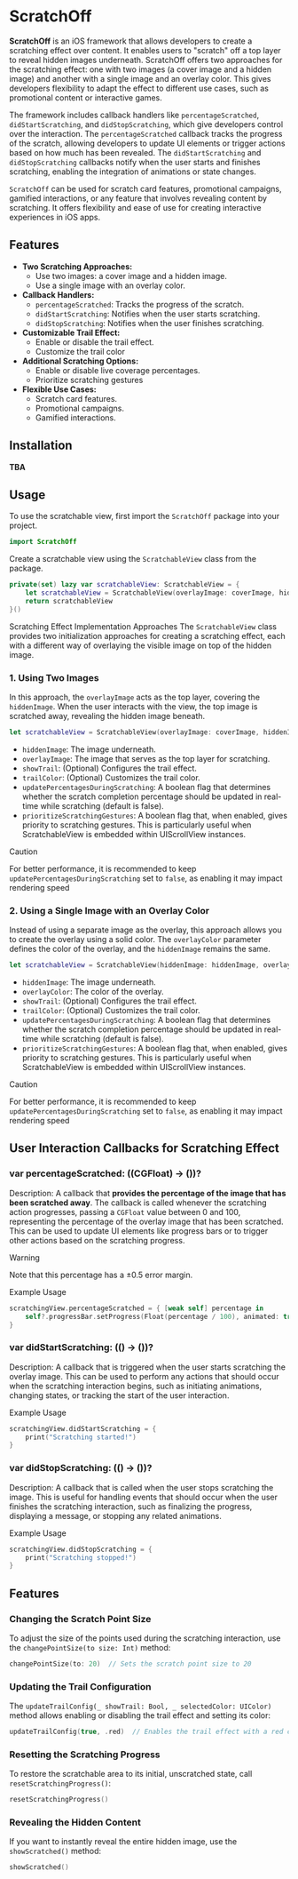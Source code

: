 # ScratchOff



**ScratchOff** is an iOS framework that allows developers to create a scratching effect over content. It enables users to "scratch" off a top layer to reveal hidden images underneath. ScratchOff offers two approaches for the scratching effect: one with two images (a cover image and a hidden image) and another with a single image and an overlay color. This gives developers flexibility to adapt the effect to different use cases, such as promotional content or interactive games.

The framework includes callback handlers like `percentageScratched`, `didStartScratching`, and `didStopScratching`, which give developers control over the interaction. The `percentageScratched` callback tracks the progress of the scratch, allowing developers to update UI elements or trigger actions based on how much has been revealed. The `didStartScratching` and `didStopScratching` callbacks notify when the user starts and finishes scratching, enabling the integration of animations or state changes.

`ScratchOff` can be used for scratch card features, promotional campaigns, gamified interactions, or any feature that involves revealing content by scratching. It offers flexibility and ease of use for creating interactive experiences in iOS apps.

## Features

- **Two Scratching Approaches:**
    - Use two images: a cover image and a hidden image.
    - Use a single image with an overlay color.
- **Callback Handlers:**
    - `percentageScratched`: Tracks the progress of the scratch.
    - `didStartScratching`: Notifies when the user starts scratching.
    - `didStopScratching`: Notifies when the user finishes scratching.
- **Customizable Trail Effect:**
    - Enable or disable the trail effect.
    - Customize the trail color
- **Additional Scratching Options:**
    - Enable or disable live coverage percentages.
    - Prioritize scratching gestures
- **Flexible Use Cases:**
    - Scratch card features.
    - Promotional campaigns.
    - Gamified interactions.

## Installation

**TBA**

## Usage

To use the scratchable view, first import the `ScratchOff` package into your project.

```swift
import ScratchOff
```

Create a scratchable view using the `ScratchableView` class from the package.

```swift
private(set) lazy var scratchableView: ScratchableView = {
    let scratchableView = ScratchableView(overlayImage: coverImage, hiddenImage: hiddenImage)
    return scratchableView
}()
```

Scratching Effect Implementation Approaches
The `ScratchableView` class provides two initialization approaches for creating a scratching effect, each with a different way of overlaying the visible image on top of the hidden image.

### 1. Using Two Images
In this approach, the `overlayImage` acts as the top layer, covering the `hiddenImage`. When the user interacts with the view, the top image is scratched away, revealing the hidden image beneath.

```swift
let scratchableView = ScratchableView(overlayImage: coverImage, hiddenImage: hiddenImage)
```

* `hiddenImage`: The image underneath.
* `overlayImage`: The image that serves as the top layer for scratching.
* `showTrail`: (Optional) Configures the trail effect.
* `trailColor`: (Optional) Customizes the trail color.
* `updatePercentagesDuringScratching`: A boolean flag that determines whether the scratch completion percentage should be updated in real-time while scratching (default is false).
* `prioritizeScratchingGestures`: A boolean flag that, when enabled, gives priority to scratching gestures. This is particularly useful when ScratchableView is embedded within UIScrollView instances.
> [!CAUTION]
> For better performance, it is recommended to keep `updatePercentagesDuringScratching` set to `false`, as enabling it may impact rendering speed

### 2. Using a Single Image with an Overlay Color
Instead of using a separate image as the overlay, this approach allows you to create the overlay using a solid color. The `overlayColor` parameter defines the color of the overlay, and the `hiddenImage` remains the same.

```swift
let scratchableView = ScratchableView(hiddenImage: hiddenImage, overlayColor: .blue)
```
* `hiddenImage`: The image underneath.
* `overlayColor`: The color of the overlay.
* `showTrail`: (Optional) Configures the trail effect.
* `trailColor`: (Optional) Customizes the trail color.
* `updatePercentagesDuringScratching`: A boolean flag that determines whether the scratch completion percentage should be updated in real-time while scratching (default is false).
* `prioritizeScratchingGestures`: A boolean flag that, when enabled, gives priority to scratching gestures. This is particularly useful when ScratchableView is embedded within UIScrollView instances.
> [!CAUTION]
> For better performance, it is recommended to keep `updatePercentagesDuringScratching` set to `false`, as enabling it may impact rendering speed
## User Interaction Callbacks for Scratching Effect

### var percentageScratched: ((CGFloat) -> ())?

Description: A callback that **provides the percentage of the image that has been scratched away**. The callback is called whenever the scratching action progresses, passing a `CGFloat` value between 0 and 100, representing the percentage of the overlay image that has been scratched. This can be used to update UI elements like progress bars or to trigger other actions based on the scratching progress.

> [!WARNING]
> Note that this percentage has a ±0.5 error margin.

Example Usage
```swift
scratchingView.percentageScratched = { [weak self] percentage in
    self?.progressBar.setProgress(Float(percentage / 100), animated: true)
}
```

### var didStartScratching: (() -> ())?

Description: A callback that is triggered when the user starts scratching the overlay image. This can be used to perform any actions that should occur when the scratching interaction begins, such as initiating animations, changing states, or tracking the start of the user interaction.

Example Usage
```swift
scratchingView.didStartScratching = {
    print("Scratching started!")
}
```

### var didStopScratching: (() -> ())?

Description: A callback that is called when the user stops scratching the image. This is useful for handling events that should occur when the user finishes the scratching interaction, such as finalizing the progress, displaying a message, or stopping any related animations.

Example Usage
```swift
scratchingView.didStopScratching = {
    print("Scratching stopped!")
}
```


## Features  

### Changing the Scratch Point Size  

To adjust the size of the points used during the scratching interaction, use the `changePointSize(to size: Int)` method:  

```swift
changePointSize(to: 20)  // Sets the scratch point size to 20
```

### Updating the Trail Configuration  

The `updateTrailConfig(_ showTrail: Bool, _ selectedColor: UIColor)` method allows enabling or disabling the trail effect and setting its color:

```swift
updateTrailConfig(true, .red)  // Enables the trail effect with a red color
```

### Resetting the Scratching Progress

To restore the scratchable area to its initial, unscratched state, call `resetScratchingProgress()`:

```swift
resetScratchingProgress()
```

### Revealing the Hidden Content

If you want to instantly reveal the entire hidden image, use the `showScratched()` method:
```swift
showScratched()
```